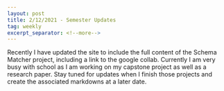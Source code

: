 ```yaml
---
layout: post
title: 2/12/2021 - Semester Updates
tag: weekly
excerpt_separator: <!--more-->
---
```


Recently I have updated the site to include the full content of the Schema Matcher project, including a link to the google collab. Currently I am very busy with school as I am working on my capstone project as well as a research paper. Stay tuned for updates when I finish those projects and create the associated markdowns at a later date.

<!--more-->